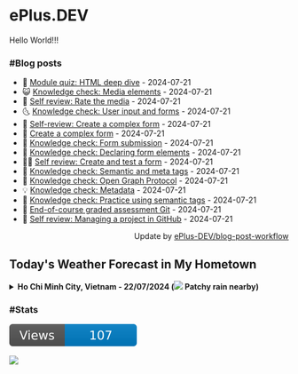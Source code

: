 # ePlus.DEV

Hello World!!!

### #Blog posts

- 🧰 [Module quiz: HTML deep dive](https://eplus.dev/module-quiz-html-deep-dive) - 2024-07-21 
- 😺 [Knowledge check: Media elements](https://eplus.dev/knowledge-check-media-elements) - 2024-07-21 
- 🗽 [Self review: Rate the media](https://eplus.dev/self-review-rate-the-media) - 2024-07-21 
- 🌜 [Knowledge check: User input and forms](https://eplus.dev/knowledge-check-user-input-and-forms) - 2024-07-21 
- 📝 [Self-review: Create a complex form](https://eplus.dev/self-review-create-a-complex-form) - 2024-07-21 
- 🚀 [Create a complex form](https://eplus.dev/create-a-complex-form) - 2024-07-21 
- 💼 [Knowledge check: Form submission](https://eplus.dev/knowledge-check-form-submission) - 2024-07-21 
- 🦣 [Knowledge check: Declaring form elements](https://eplus.dev/knowledge-check-declaring-form-elements) - 2024-07-21 
- 👨‍🏫 [Self review: Create and test a form](https://eplus.dev/self-review-create-and-test-a-form) - 2024-07-21 
- 🔭 [Knowledge check: Semantic and meta tags](https://eplus.dev/knowledge-check-semantic-and-meta-tags) - 2024-07-21 
- 🤡 [Knowledge check: Open Graph Protocol](https://eplus.dev/knowledge-check-open-graph-protocol) - 2024-07-21 
- 💡 [Knowledge check: Metadata](https://eplus.dev/knowledge-check-metadata) - 2024-07-21 
- 🦣 [Knowledge check: Practice using semantic tags](https://eplus.dev/knowledge-check-practice-using-semantic-tags) - 2024-07-21 
- 💪 [End-of-course graded assessment Git](https://eplus.dev/end-of-course-graded-assessment-git) - 2024-07-21 
- 🤡 [Self review: Managing a project in GitHub](https://eplus.dev/self-review-managing-a-project-in-github) - 2024-07-21 


<div align="right">
    Update by <a target="_blank" href="https://github.com/ePlus-DEV/blog-post-workflow">ePlus-DEV/blog-post-workflow</a>
</div>


## Today's Weather Forecast in My Hometown



<details>
    <summary><b>Ho Chi Minh City, Vietnam - 22/07/2024 (<img src="https://cdn.weatherapi.com/weather/64x64/day/176.png" width="25" /> Patchy rain nearby)</b>
    </summary>

    
<table>
    <tr>
        <th>Hour</th>
        <td>00:00</td><td>01:00</td><td>02:00</td><td>03:00</td><td>04:00</td><td>05:00</td><td>06:00</td><td>07:00</td><td>08:00</td><td>09:00</td><td>10:00</td><td>11:00</td><td>12:00</td><td>13:00</td><td>14:00</td><td>15:00</td><td>16:00</td><td>17:00</td><td>18:00</td><td>19:00</td><td>20:00</td><td>21:00</td><td>22:00</td><td>23:00</td>
    </tr>
    <tr>
        <th>Weather</th>
        <td><img src="https://cdn.weatherapi.com/weather/64x64/night/119.png"></img></td><td><img src="https://cdn.weatherapi.com/weather/64x64/night/122.png"></img></td><td><img src="https://cdn.weatherapi.com/weather/64x64/night/122.png"></img></td><td><img src="https://cdn.weatherapi.com/weather/64x64/night/122.png"></img></td><td><img src="https://cdn.weatherapi.com/weather/64x64/night/122.png"></img></td><td><img src="https://cdn.weatherapi.com/weather/64x64/night/122.png"></img></td><td><img src="https://cdn.weatherapi.com/weather/64x64/day/122.png"></img></td><td><img src="https://cdn.weatherapi.com/weather/64x64/day/116.png"></img></td><td><img src="https://cdn.weatherapi.com/weather/64x64/day/116.png"></img></td><td><img src="https://cdn.weatherapi.com/weather/64x64/day/116.png"></img></td><td><img src="https://cdn.weatherapi.com/weather/64x64/day/353.png"></img></td><td><img src="https://cdn.weatherapi.com/weather/64x64/day/353.png"></img></td><td><img src="https://cdn.weatherapi.com/weather/64x64/day/386.png"></img></td><td><img src="https://cdn.weatherapi.com/weather/64x64/day/353.png"></img></td><td><img src="https://cdn.weatherapi.com/weather/64x64/day/353.png"></img></td><td><img src="https://cdn.weatherapi.com/weather/64x64/day/353.png"></img></td><td><img src="https://cdn.weatherapi.com/weather/64x64/day/386.png"></img></td><td><img src="https://cdn.weatherapi.com/weather/64x64/day/113.png"></img></td><td><img src="https://cdn.weatherapi.com/weather/64x64/day/116.png"></img></td><td><img src="https://cdn.weatherapi.com/weather/64x64/night/116.png"></img></td><td><img src="https://cdn.weatherapi.com/weather/64x64/night/116.png"></img></td><td><img src="https://cdn.weatherapi.com/weather/64x64/night/116.png"></img></td><td><img src="https://cdn.weatherapi.com/weather/64x64/night/116.png"></img></td><td><img src="https://cdn.weatherapi.com/weather/64x64/night/116.png"></img></td>
    </tr>
    <tr>
        <th>Condition</th>
        <td width="200px">Cloudy </td><td width="200px">Overcast </td><td width="200px">Overcast </td><td width="200px">Overcast </td><td width="200px">Overcast </td><td width="200px">Overcast </td><td width="200px">Overcast </td><td width="200px">Partly Cloudy </td><td width="200px">Partly Cloudy </td><td width="200px">Partly Cloudy </td><td width="200px">Light rain shower</td><td width="200px">Light rain shower</td><td width="200px">Patchy light rain in area with thunder</td><td width="200px">Light rain shower</td><td width="200px">Light rain shower</td><td width="200px">Light rain shower</td><td width="200px">Patchy light rain in area with thunder</td><td width="200px">Sunny</td><td width="200px">Partly Cloudy </td><td width="200px">Partly Cloudy </td><td width="200px">Partly Cloudy </td><td width="200px">Partly Cloudy </td><td width="200px">Partly Cloudy </td><td width="200px">Partly Cloudy </td>
    </tr>
    <tr>
        <th>Temperature</th>
        <td>24.9 °C</td><td>24.9 °C</td><td>25.2 °C</td><td>25.1 °C</td><td>25.2 °C</td><td>25.2 °C</td><td>25.3 °C</td><td>25.4 °C</td><td>25.7 °C</td><td>26 °C</td><td>26.6 °C</td><td>27.6 °C</td><td>28.6 °C</td><td>29.2 °C</td><td>31.3 °C</td><td>31.3 °C</td><td>30.8 °C</td><td>29.9 °C</td><td>28.3 °C</td><td>27 °C</td><td>26.4 °C</td><td>26.1 °C</td><td>26 °C</td><td>25.7 °C</td>
    </tr>
    <tr>
        <th>Wind</th>
        <td>9 kph</td><td>10.4 kph</td><td>10.4 kph</td><td>9.7 kph</td><td>9.7 kph</td><td>10.1 kph</td><td>8.6 kph</td><td>9.7 kph</td><td>10.1 kph</td><td>10.1 kph</td><td>11.2 kph</td><td>14 kph</td><td>15.1 kph</td><td>15.8 kph</td><td>20.5 kph</td><td>22.7 kph</td><td>20.5 kph</td><td>19.8 kph</td><td>16.6 kph</td><td>11.9 kph</td><td>10.8 kph</td><td>9.7 kph</td><td>9.7 kph</td><td>8.6 kph</td>
    </tr>
</table>


<div align="right">
    Updated at: 2024-07-21T19:00:46Z - by <a target="_blank"
        href="https://github.com/ePlus-DEV/weather-forecast">ePlus-DEV/weather-forecast</a>
</div>
</details>


### #Stats

[![Image of counter](https://github.com/ePlus-DEV/view-counter/blob/main/svg/685088620/badge.svg)](https://github.com/ePlus-DEV/view-counter/blob/main/readme/685088620/week.md)

![](https://komarev.com/ghpvc/?username=ePlus-DEV&style=for-the-badge)

